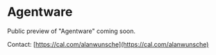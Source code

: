 # Agentware 

Public preview of "Agentware" coming soon.

Contact: [https://cal.com/alanwunsche](https://cal.com/alanwunsche)

